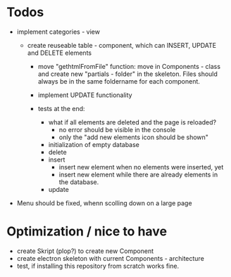 # Todos
- implement categories - view
    - create reuseable table - component, which can INSERT, UPDATE and DELETE elements
        - move "gethtmlFromFile" function: move in Components - class and create new "partials - folder" in the skeleton. Files should always be in the same foldername for each component.
        - implement UPDATE functionality

        - tests at the end:
            - what if all elements are deleted and the page is reloaded?
                - no error should be visible in the console
                - only the "add new elements icon should be shown"
            - initialization of empty database
            - delete
            - insert
                - insert new element when no elements were inserted, yet
                - insert new element while there are already elements in the database.
            - update

- Menu should be fixed, whenn scolling down on a large page

# Optimization / nice to have
- create Skript (plop?) to create new Component
- create electron skeleton with current Components - architecture
- test, if installing this repository from scratch works fine.